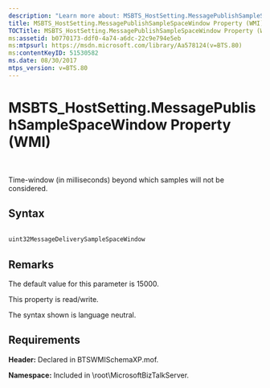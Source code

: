 ```yaml
---
description: "Learn more about: MSBTS_HostSetting.MessagePublishSampleSpaceWindow Property (WMI)"
title: MSBTS_HostSetting.MessagePublishSampleSpaceWindow Property (WMI)
TOCTitle: MSBTS_HostSetting.MessagePublishSampleSpaceWindow Property (WMI)
ms:assetid: b0770173-ddf0-4a74-a6dc-22c9e794e5eb
ms:mtpsurl: https://msdn.microsoft.com/library/Aa578124(v=BTS.80)
ms:contentKeyID: 51530582
ms.date: 08/30/2017
mtps_version: v=BTS.80
---
```


# MSBTS\_HostSetting.MessagePublishSampleSpaceWindow Property (WMI)

 

Time-window (in milliseconds) beyond which samples will not be considered.

## Syntax

```C#
  
uint32MessageDeliverySampleSpaceWindow  
```

## Remarks

The default value for this parameter is 15000.

This property is read/write.

The syntax shown is language neutral.

## Requirements

**Header:** Declared in BTSWMISchemaXP.mof.

**Namespace:** Included in \\root\\MicrosoftBizTalkServer.

